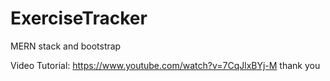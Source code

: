 # ExerciseTracker
MERN stack and bootstrap

Video Tutorial: https://www.youtube.com/watch?v=7CqJlxBYj-M 
thank you 
